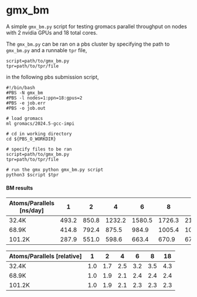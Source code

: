 # gmx_bm

A simple `gmx_bm.py` script for testing gromacs parallel throughput on nodes with 2 nvidia GPUs and 18 total cores.

The `gmx_bm.py` can be ran on a pbs cluster by specifying the path to `gmx_bm.py` and a runnable `tpr` file,
```
script=path/to/gmx_bm.py
tpr=path/to/tpr/file
```

in the following pbs submission script,

```
#!/bin/bash
#PBS -N gmx_bm
#PBS -l nodes=1:ppn=18:gpus=2
#PBS -e job.err
#PBS -o job.out

# load gromacs
ml gromacs/2024.5-gcc-impi

# cd in working directory
cd ${PBS_O_WORKDIR}

# specify files to be ran
script=path/to/gmx_bm.py
tpr=path/to/tpr/file

# run the gmx python gmx_bm.py script
python3 $script $tpr
```

#### BM results

| Atoms/Parallels [ns/day] | 1        | 2        | 4         | 6         | 8         | 18        |
|-----------------|----------|----------|-----------|-----------|-----------|-----------|
| 32.4K           | 493.2    | 850.8    | 1232.2 | 1580.5 | 1726.3 | 2128.4 |
| 68.9K           | 414.8    | 792.4   | 875.5  | 984.9  | 1005.4 | 1011.8 |
| 101.2K          | 287.9    | 551.0  | 598.6  | 663.4   | 670.9  | 675.9   |


| Atoms/Parallels [relative] | 1        | 2        | 4         | 6         | 8         | 18        |
|-----------------|----------|----------|-----------|-----------|-----------|-----------|
| 32.4K           | 1.0      | 1.7      | 2.5       | 3.2       | 3.5       | 4.3       |
| 68.9K           | 1.0      | 1.9      | 2.1       | 2.4       | 2.4       | 2.4       |
| 101.2K          | 1.0      | 1.9      | 2.1       | 2.3       | 2.3       | 2.3       |
